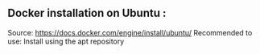 


## Docker installation on Ubuntu :
Source:
https://docs.docker.com/engine/install/ubuntu/
Recommended to use: Install using the apt repository